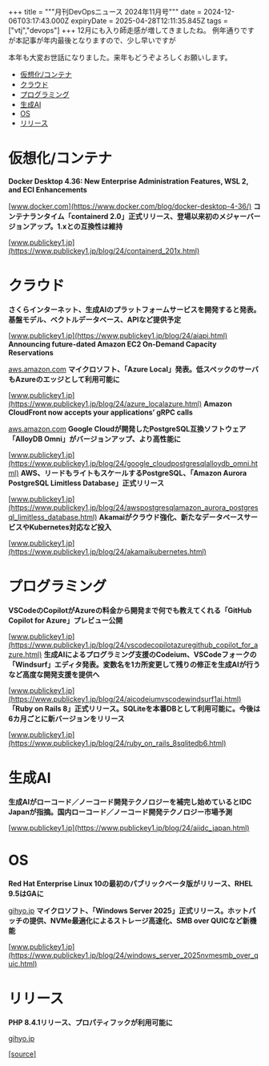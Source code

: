+++
title = """月刊DevOpsニュース 2024年11月号"""
date = 2024-12-06T03:17:43.000Z
expiryDate = 2025-04-28T12:11:35.845Z
tags = ["vtj","devops"]
+++
12月にも入り師走感が増してきましたね。 例年通りですが本記事が年内最後となりますので、少し早いですが

本年も大変お世話になりました。来年もどうぞよろしくお願いします。

*   [仮想化/コンテナ](#仮想化コンテナ)
*   [クラウド](#クラウド)
*   [プログラミング](#プログラミング)
*   [生成AI](#生成AI)
*   [OS](#OS)
*   [リリース](#リリース)

仮想化/コンテナ
========

**Docker Desktop 4.36: New Enterprise Administration Features, WSL 2, and ECI Enhancements**

[www.docker.com](https://www.docker.com/blog/docker-desktop-4-36/) **コンテナランタイム「containerd 2.0」正式リリース、登場以来初のメジャーバージョンアップ。1.xとの互換性は維持**

[www.publickey1.jp](https://www.publickey1.jp/blog/24/containerd_201x.html)

クラウド
====

**さくらインターネット、生成AIのプラットフォームサービスを開発すると発表。基盤モデル、ベクトルデータベース、APIなど提供予定**

[www.publickey1.jp](https://www.publickey1.jp/blog/24/aiapi.html) **Announcing future-dated Amazon EC2 On-Demand Capacity Reservations**

[aws.amazon.com](https://aws.amazon.com/jp/blogs/aws/announcing-future-dated-amazon-ec2-on-demand-capacity-reservations/) **マイクロソフト、「Azure Local」発表。低スペックのサーバもAzureのエッジとして利用可能に**

[www.publickey1.jp](https://www.publickey1.jp/blog/24/azure_localazure.html) **Amazon CloudFront now accepts your applications’ gRPC calls**

[aws.amazon.com](https://aws.amazon.com/jp/blogs/aws/amazon-cloudfront-now-accepts-your-applications-grpc-calls/) **Google Cloudが開発したPostgreSQL互換ソフトウェア「AlloyDB Omni」がバージョンアップ、より高性能に**

[www.publickey1.jp](https://www.publickey1.jp/blog/24/google_cloudpostgresqlalloydb_omni.html) **AWS、リードもライトもスケールするPostgreSQL、「Amazon Aurora PostgreSQL Limitless Database」正式リリース**

[www.publickey1.jp](https://www.publickey1.jp/blog/24/awspostgresqlamazon_aurora_postgresql_limitless_database.html) **Akamaiがクラウド強化、新たなデータベースサービスやKubernetes対応など投入**

[www.publickey1.jp](https://www.publickey1.jp/blog/24/akamaikubernetes.html)

プログラミング
=======

**VSCodeのCopilotがAzureの料金から開発まで何でも教えてくれる「GitHub Copilot for Azure」プレビュー公開**

[www.publickey1.jp](https://www.publickey1.jp/blog/24/vscodecopilotazuregithub_copilot_for_azure.html) **生成AIによるプログラミング支援のCodeium、VSCodeフォークの「Windsurf」エディタ発表。変数名を1カ所変更して残りの修正を生成AIが行うなど高度な開発支援を提供へ**

[www.publickey1.jp](https://www.publickey1.jp/blog/24/aicodeiumvscodewindsurf1ai.html) **「Ruby on Rails 8」正式リリース。SQLiteを本番DBとして利用可能に。今後は6カ月ごとに新バージョンをリリース**

[www.publickey1.jp](https://www.publickey1.jp/blog/24/ruby_on_rails_8sqlitedb6.html)

生成AI
====

**生成AIがローコード／ノーコード開発テクノロジーを補完し始めているとIDC Japanが指摘。国内ローコード／ノーコード開発テクノロジー市場予測**

[www.publickey1.jp](https://www.publickey1.jp/blog/24/aiidc_japan.html)

OS
==

**Red Hat Enterprise Linux 10の最初のパブリックベータ版がリリース⁠⁠、RHEL 9.5はGAに**

[gihyo.jp](https://gihyo.jp/article/2024/11/daily-linux-241115?utm_source=feed) **マイクロソフト、「Windows Server 2025」正式リリース。ホットパッチの提供、NVMe最適化によるストレージ高速化、SMB over QUICなど新機能**

[www.publickey1.jp](https://www.publickey1.jp/blog/24/windows_server_2025nvmesmb_over_quic.html)

リリース
====

**PHP 8.4.1リリース⁠⁠、プロパティフックが利用可能に**

[gihyo.jp](https://gihyo.jp/article/2024/11/php-8_4_1?utm_source=feed)

[[source]](https://devops-blog.virtualtech.jp/entry/20241206/1733455063)
